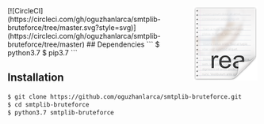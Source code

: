 <img src="icon.png" align="right" />
[![CircleCI](https://circleci.com/gh/oguzhanlarca/smtplib-bruteforce/tree/master.svg?style=svg)](https://circleci.com/gh/oguzhanlarca/smtplib-bruteforce/tree/master)
## Dependencies
```
$ python3.7
$ pip3.7
```

## Installation
```
$ git clone https://github.com/oguzhanlarca/smtplib-bruteforce.git
$ cd smtplib-bruteforce
$ python3.7 smtplib-bruteforce
```

